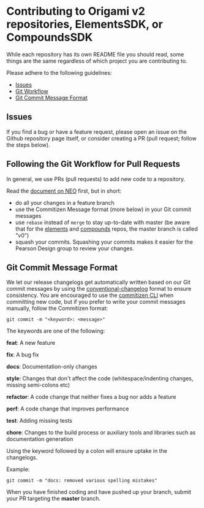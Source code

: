 # Contributing to Origami v2 repositories, ElementsSDK, or CompoundsSDK

While each repository has its own README file you should read, some things are the same regardless of which project you are contributing to.

Please adhere to the following guidelines:

- [Issues](#issues)
- [Git Workflow](#git-workflow)
- [Git Commit Message Format](#commit-message-format)


## <a name="issues"></a> Issues

If you find a bug or have a feature request, please open an issue on the Github repository page itself, or consider creating a PR (pull request; follow the steps below).

## <a name="git-workflow"></a> Following the Git Workflow for Pull Requests

In general, we use PRs (pull requests) to add new code to a repository.

Read the [document on NEO](https://neo.pearson.com/docs/DOC-279914) first, but in short: 

* do all your changes in a feature branch 
* use the Commitizen Message format (more below) in your Git commit messages
* use  `rebase` instead of `merge` to stay up-to-date with master (be aware that for the [elements](https://github.com/Pearson-Higher-Ed/elements/) and [compounds](https://github.com/Pearson-Higher-Ed/compounds/) repos, the master branch is called "v0")
* squash your commits. Squashing your commits makes it easier for the Pearson Design group to review your changes.

## <a name="commit-message-format"></a> Git Commit Message Format

We let our release changelogs get automatically written based on our Git commit messages by using the [conventional-changelog](https://github.com/ajoslin/conventional-changelog) format to ensure consistency. You are encouraged to use the [commitizen CLI](https://github.com/commitizen/cz-cli) when committing new code, but if you prefer to write your commit messages manually, follow the Commitizen format:

```
git commit -m "<keyword>: <message>"
```

The keywords are one of the following:

**feat**: A new feature

**fix**: A bug fix

**docs**: Documentation-only changes

**style**: Changes that don't affect the code (whitespace/indenting changes, missing semi-colons etc)

**refactor**: A code change that neither fixes a bug nor adds a feature

**perf**: A code change that improves performance

**test**: Adding missing tests

**chore**: Changes to the build process or auxiliary tools and libraries such as documentation generation


Using the keyword followed by a colon will ensure uptake in the changelogs.

Example:

```
git commit -m "docs: removed various spelling mistakes"
```

When you have finished coding and have pushed up your branch, submit your PR targeting the **master** branch.
